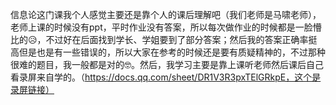 信息论这门课我个人感觉主要还是靠个人的课后理解吧（我们老师是马啸老师），老师上课的时候没有ppt，平时作业没有答案，所以每次做作业的时候都是一脸懵比的😥，不过好在后面找到学长、学姐要到了部分答案；然后我的答案正确率挺高但是也是有一些错误的，所以大家在参考的时候还是要有质疑精神的，不过那种很难的题目，我一般都是对的🤓。然后，我学习主要是靠上课听老师然后课后自己看录屏来自学的。（https://docs.qq.com/sheet/DR1V3R3pxTElGRkpE，这个是录屏链接）
